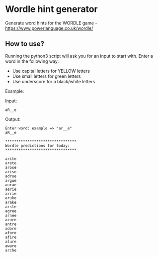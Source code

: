 # Wordle hint generator
Generate word hints for the WORDLE game - https://www.powerlanguage.co.uk/wordle/

## How to use?
Running the python3 script will ask you for an input to start with. Enter a word in the following way:
   - Use capital letters for YELLOW letters
   - Use small letters for green letters
   - Use underscore for a black/white letters

Example: 

Input: 

    aR__e

Output:


    Enter word: example => "ar__e"
    aR__e

    ********************************
    Wordle predictions for today: 
    ********************************

    arite
    arete
    arose
    arise
    adrue
    argue
    aurae
    aerie
    arrie
    aruke
    arake
    arsle
    agree
    arnee
    azure
    antre
    adore
    afore
    afire
    alure
    aware
    arche

